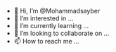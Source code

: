 - 👋 Hi, I’m @Mohammadsayber
- 👀 I’m interested in ...
- 🌱 I’m currently learning ...
- 💞️ I’m looking to collaborate on ...
- 📫 How to reach me ...

<!---
Mohammadsayber/Mohammadsayber is a ✨ special ✨ repository because its `README.md` (this file) appears on your GitHub profile.
You can click the Preview link to take a look at your changes.
--->
